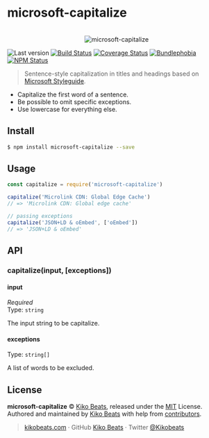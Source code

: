 # microsoft-capitalize

<p align="center">
  <br>
  <img src="https://docs.microsoft.com/en-us/style-guide/welcome/media/index/writingstyleguidebanner.png" alt="microsoft-capitalize">
  <br>
</p>

![Last version](https://img.shields.io/github/tag/Kikobeats/microsoft-capitalize.svg?style=flat-square)
[![Build Status](https://img.shields.io/travis/com/Kikobeats/microsoft-capitalize/master.svg?style=flat-square)](https://travis-ci.com/Kikobeats/microsoft-capitalize)
[![Coverage Status](https://img.shields.io/coveralls/Kikobeats/microsoft-capitalize.svg?style=flat-square)](https://coveralls.io/github/Kikobeats/microsoft-capitalize)
[![Bundlephobia](https://badgen.net/bundlephobia/minzip/microsoft-capitalize?style=flat-square)](https://bundlephobia.com/result?p=microsoft-capitalize)
[![NPM Status](https://img.shields.io/npm/dm/microsoft-capitalize.svg?style=flat-square)](https://www.npmjs.org/package/microsoft-capitalize)

> Sentence-style capitalization in titles and headings based on [Microsoft Styleguide](https://docs.microsoft.com/en-us/style-guide/capitalization).

- Capitalize the first word of a sentence.
- Be possible to omit specific exceptions.
- Use lowercase for everything else.

## Install

```bash
$ npm install microsoft-capitalize --save
```

## Usage

```js
const capitalize = require('microsoft-capitalize')

capitalize('Microlink CDN: Global Edge Cache')
// => 'Microlink CDN: Global edge cache'

// passing exceptions
capitalize('JSON+LD & oEmbed', ['oEmbed'])
// => 'JSON+LD & oEmbed'
```

## API

### capitalize(input, [exceptions])

#### input

*Required*<br>
Type: `string`

The input string to be capitalize.

#### exceptions

Type: `string[]`

A list of words to be excluded.

## License

**microsoft-capitalize** © [Kiko Beats](https://kikobeats.com), released under the [MIT](https://github.com/Kikobeats/microsoft-capitalize/blob/master/LICENSE.md) License.<br>
Authored and maintained by [Kiko Beats](https://kikobeats.com) with help from [contributors](https://github.com/Kikobeats/microsoft-capitalize/contributors).

> [kikobeats.com](https://kikobeats.com) · GitHub [Kiko Beats](https://github.com/Kikobeats) · Twitter [@Kikobeats](https://twitter.com/Kikobeats)
